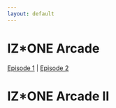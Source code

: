 ```yaml
---
layout: default
---
```


<h1>IZ*ONE Arcade</h1>
<a target="_blank" href="https://www.youtube.com/watch?v=sEFiHs7mLjM">Episode 1</a> | <a target="_blank" href="https://www.youtube.com/watch?v=7JH2KFJKGjA">Episode 2</a> 
<br>

<h1>IZ*ONE Arcade II</h1>
